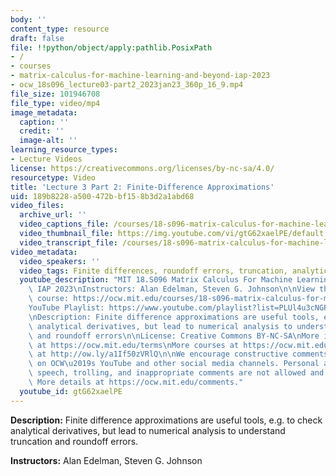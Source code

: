 ```yaml
---
body: ''
content_type: resource
draft: false
file: !!python/object/apply:pathlib.PosixPath
- /
- courses
- matrix-calculus-for-machine-learning-and-beyond-iap-2023
- ocw_18s096_lecture03-part2_2023jan23_360p_16_9.mp4
file_size: 101946708
file_type: video/mp4
image_metadata:
  caption: ''
  credit: ''
  image-alt: ''
learning_resource_types:
- Lecture Videos
license: https://creativecommons.org/licenses/by-nc-sa/4.0/
resourcetype: Video
title: 'Lecture 3 Part 2: Finite-Difference Approximations'
uid: 189b8228-a500-472b-bf15-8b3d2a1abd68
video_files:
  archive_url: ''
  video_captions_file: /courses/18-s096-matrix-calculus-for-machine-learning-and-beyond-january-iap-2023/1_XDieLWJP4p5DE7UXiXwBipmXi0ACNg8_transcript.webvtt
  video_thumbnail_file: https://img.youtube.com/vi/gtG62xaelPE/default.jpg
  video_transcript_file: /courses/18-s096-matrix-calculus-for-machine-learning-and-beyond-january-iap-2023/1_XDieLWJP4p5DE7UXiXwBipmXi0ACNg8_transcript.pdf
video_metadata:
  video_speakers: ''
  video_tags: Finite differences, roundoff errors, truncation, analytical derivatives
  youtube_description: "MIT 18.S096 Matrix Calculus For Machine Learning And Beyond,\
    \ IAP 2023\nInstructors: Alan Edelman, Steven G. Johnson\n\nView the complete\
    \ course: https://ocw.mit.edu/courses/18-s096-matrix-calculus-for-machine-learning-and-beyond-january-iap-2023/\n\
    YouTube Playlist: https://www.youtube.com/playlist?list=PLUl4u3cNGP62EaLLH92E_VCN4izBKK6OE\n\
    \nDescription: Finite difference approximations are useful tools, e.g. to check\
    \ analytical derivatives, but lead to numerical analysis to understand truncation\
    \ and roundoff errors\n\nLicense: Creative Commons BY-NC-SA\nMore information\
    \ at https://ocw.mit.edu/terms\nMore courses at https://ocw.mit.edu\nSupport OCW\
    \ at http://ow.ly/a1If50zVRlQ\n\nWe encourage constructive comments and discussion\
    \ on OCW\u2019s YouTube and other social media channels. Personal attacks, hate\
    \ speech, trolling, and inappropriate comments are not allowed and may be removed.\
    \ More details at https://ocw.mit.edu/comments."
  youtube_id: gtG62xaelPE
---
```

**Description:** Finite difference approximations are useful tools, e.g. to check analytical derivatives, but lead to numerical analysis to understand truncation and roundoff errors.

**Instructors:** Alan Edelman, Steven G. Johnson